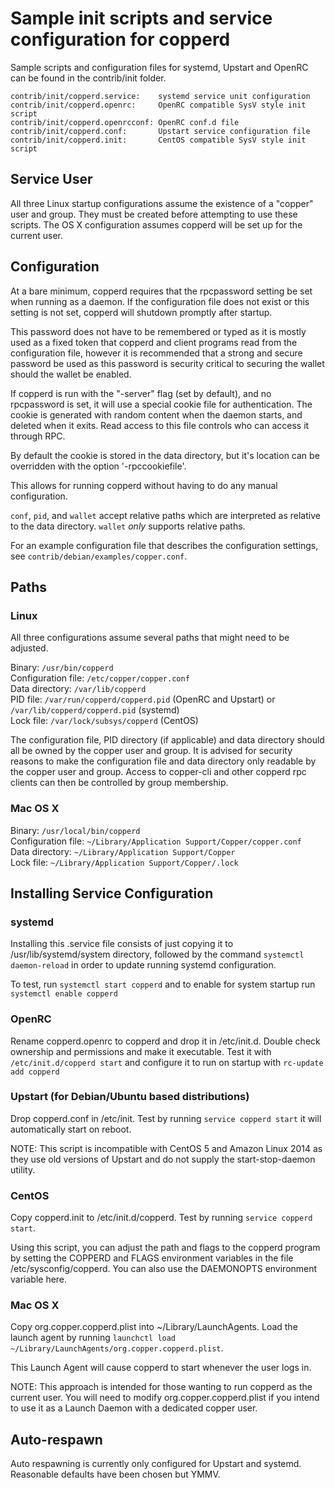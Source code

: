Sample init scripts and service configuration for copperd
==========================================================

Sample scripts and configuration files for systemd, Upstart and OpenRC
can be found in the contrib/init folder.

    contrib/init/copperd.service:    systemd service unit configuration
    contrib/init/copperd.openrc:     OpenRC compatible SysV style init script
    contrib/init/copperd.openrcconf: OpenRC conf.d file
    contrib/init/copperd.conf:       Upstart service configuration file
    contrib/init/copperd.init:       CentOS compatible SysV style init script

Service User
---------------------------------

All three Linux startup configurations assume the existence of a "copper" user
and group.  They must be created before attempting to use these scripts.
The OS X configuration assumes copperd will be set up for the current user.

Configuration
---------------------------------

At a bare minimum, copperd requires that the rpcpassword setting be set
when running as a daemon.  If the configuration file does not exist or this
setting is not set, copperd will shutdown promptly after startup.

This password does not have to be remembered or typed as it is mostly used
as a fixed token that copperd and client programs read from the configuration
file, however it is recommended that a strong and secure password be used
as this password is security critical to securing the wallet should the
wallet be enabled.

If copperd is run with the "-server" flag (set by default), and no rpcpassword is set,
it will use a special cookie file for authentication. The cookie is generated with random
content when the daemon starts, and deleted when it exits. Read access to this file
controls who can access it through RPC.

By default the cookie is stored in the data directory, but it's location can be overridden
with the option '-rpccookiefile'.

This allows for running copperd without having to do any manual configuration.

`conf`, `pid`, and `wallet` accept relative paths which are interpreted as
relative to the data directory. `wallet` *only* supports relative paths.

For an example configuration file that describes the configuration settings,
see `contrib/debian/examples/copper.conf`.

Paths
---------------------------------

### Linux

All three configurations assume several paths that might need to be adjusted.

Binary:              `/usr/bin/copperd`  
Configuration file:  `/etc/copper/copper.conf`  
Data directory:      `/var/lib/copperd`  
PID file:            `/var/run/copperd/copperd.pid` (OpenRC and Upstart) or `/var/lib/copperd/copperd.pid` (systemd)  
Lock file:           `/var/lock/subsys/copperd` (CentOS)  

The configuration file, PID directory (if applicable) and data directory
should all be owned by the copper user and group.  It is advised for security
reasons to make the configuration file and data directory only readable by the
copper user and group.  Access to copper-cli and other copperd rpc clients
can then be controlled by group membership.

### Mac OS X

Binary:              `/usr/local/bin/copperd`  
Configuration file:  `~/Library/Application Support/Copper/copper.conf`  
Data directory:      `~/Library/Application Support/Copper`  
Lock file:           `~/Library/Application Support/Copper/.lock`  

Installing Service Configuration
-----------------------------------

### systemd

Installing this .service file consists of just copying it to
/usr/lib/systemd/system directory, followed by the command
`systemctl daemon-reload` in order to update running systemd configuration.

To test, run `systemctl start copperd` and to enable for system startup run
`systemctl enable copperd`

### OpenRC

Rename copperd.openrc to copperd and drop it in /etc/init.d.  Double
check ownership and permissions and make it executable.  Test it with
`/etc/init.d/copperd start` and configure it to run on startup with
`rc-update add copperd`

### Upstart (for Debian/Ubuntu based distributions)

Drop copperd.conf in /etc/init.  Test by running `service copperd start`
it will automatically start on reboot.

NOTE: This script is incompatible with CentOS 5 and Amazon Linux 2014 as they
use old versions of Upstart and do not supply the start-stop-daemon utility.

### CentOS

Copy copperd.init to /etc/init.d/copperd. Test by running `service copperd start`.

Using this script, you can adjust the path and flags to the copperd program by
setting the COPPERD and FLAGS environment variables in the file
/etc/sysconfig/copperd. You can also use the DAEMONOPTS environment variable here.

### Mac OS X

Copy org.copper.copperd.plist into ~/Library/LaunchAgents. Load the launch agent by
running `launchctl load ~/Library/LaunchAgents/org.copper.copperd.plist`.

This Launch Agent will cause copperd to start whenever the user logs in.

NOTE: This approach is intended for those wanting to run copperd as the current user.
You will need to modify org.copper.copperd.plist if you intend to use it as a
Launch Daemon with a dedicated copper user.

Auto-respawn
-----------------------------------

Auto respawning is currently only configured for Upstart and systemd.
Reasonable defaults have been chosen but YMMV.
